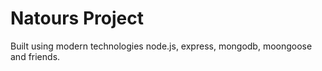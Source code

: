 # Natours Project

Built using modern technologies node.js, express, mongodb, moongoose and friends.
